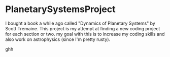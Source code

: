 # PlanetarySystemsProject
I bought a book a while ago called "Dynamics of Planetary Systems" by Scott Tremaine. This project is my attempt at finding a new coding project for each section or two. my goal with this is to increase my coding skills and also work on astrophysics (since I'm pretty rusty).

ghh
